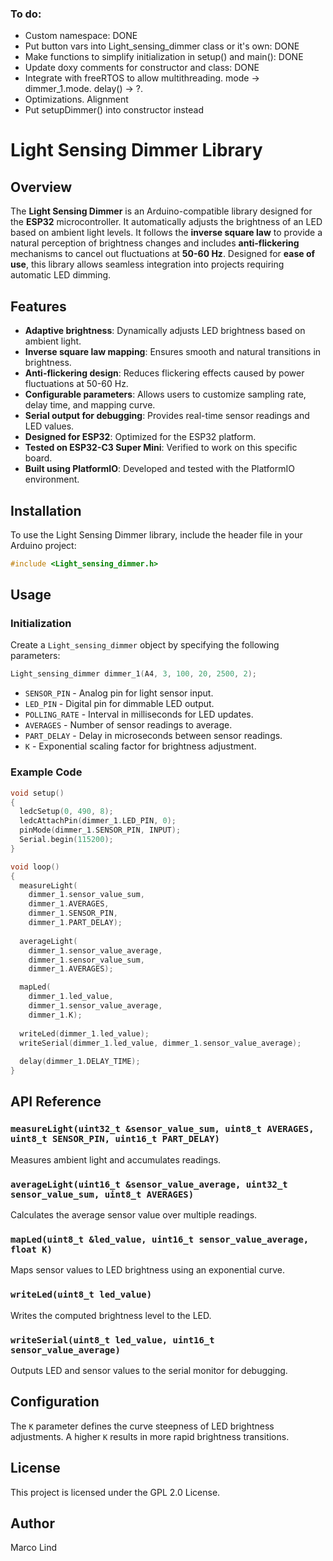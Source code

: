 ### To do:
- Custom namespace: DONE
- Put button vars into Light_sensing_dimmer class or it's own: DONE
- Make functions to simplify initialization in setup() and main(): DONE
- Update doxy comments for constructor and class: DONE
- Integrate with freeRTOS to allow multithreading. mode -> dimmer_1.mode. delay() -> ?.
- Optimizations. Alignment
- Put setupDimmer() into constructor instead

# Light Sensing Dimmer Library

## Overview
The **Light Sensing Dimmer** is an Arduino-compatible library designed for the **ESP32** microcontroller. It automatically adjusts the brightness of an LED based on ambient light levels. It follows the **inverse square law** to provide a natural perception of brightness changes and includes **anti-flickering** mechanisms to cancel out fluctuations at **50-60 Hz**. Designed for **ease of use**, this library allows seamless integration into projects requiring automatic LED dimming.

## Features
- **Adaptive brightness**: Dynamically adjusts LED brightness based on ambient light.
- **Inverse square law mapping**: Ensures smooth and natural transitions in brightness.
- **Anti-flickering design**: Reduces flickering effects caused by power fluctuations at 50-60 Hz.
- **Configurable parameters**: Allows users to customize sampling rate, delay time, and mapping curve.
- **Serial output for debugging**: Provides real-time sensor readings and LED values.
- **Designed for ESP32**: Optimized for the ESP32 platform.
- **Tested on ESP32-C3 Super Mini**: Verified to work on this specific board.
- **Built using PlatformIO**: Developed and tested with the PlatformIO environment.

## Installation
To use the Light Sensing Dimmer library, include the header file in your Arduino project:

```cpp
#include <Light_sensing_dimmer.h>
```

## Usage

### Initialization
Create a `Light_sensing_dimmer` object by specifying the following parameters:

```cpp
Light_sensing_dimmer dimmer_1(A4, 3, 100, 20, 2500, 2);
```

- `SENSOR_PIN` - Analog pin for light sensor input.
- `LED_PIN` - Digital pin for dimmable LED output.
- `POLLING_RATE` - Interval in milliseconds for LED updates.
- `AVERAGES` - Number of sensor readings to average.
- `PART_DELAY` - Delay in microseconds between sensor readings.
- `K` - Exponential scaling factor for brightness adjustment.

### Example Code
```cpp
void setup()
{
  ledcSetup(0, 490, 8);
  ledcAttachPin(dimmer_1.LED_PIN, 0);
  pinMode(dimmer_1.SENSOR_PIN, INPUT);
  Serial.begin(115200);
}

void loop()
{
  measureLight(
    dimmer_1.sensor_value_sum,
    dimmer_1.AVERAGES,
    dimmer_1.SENSOR_PIN,
    dimmer_1.PART_DELAY);
  
  averageLight(
    dimmer_1.sensor_value_average,
    dimmer_1.sensor_value_sum,
    dimmer_1.AVERAGES);

  mapLed(
    dimmer_1.led_value,
    dimmer_1.sensor_value_average,
    dimmer_1.K);
  
  writeLed(dimmer_1.led_value);
  writeSerial(dimmer_1.led_value, dimmer_1.sensor_value_average);
  
  delay(dimmer_1.DELAY_TIME);
}
```

## API Reference

### `measureLight(uint32_t &sensor_value_sum, uint8_t AVERAGES, uint8_t SENSOR_PIN, uint16_t PART_DELAY)`
Measures ambient light and accumulates readings.

### `averageLight(uint16_t &sensor_value_average, uint32_t sensor_value_sum, uint8_t AVERAGES)`
Calculates the average sensor value over multiple readings.

### `mapLed(uint8_t &led_value, uint16_t sensor_value_average, float K)`
Maps sensor values to LED brightness using an exponential curve.

### `writeLed(uint8_t led_value)`
Writes the computed brightness level to the LED.

### `writeSerial(uint8_t led_value, uint16_t sensor_value_average)`
Outputs LED and sensor values to the serial monitor for debugging.

## Configuration
The `K` parameter defines the curve steepness of LED brightness adjustments. A higher `K` results in more rapid brightness transitions.

## License
This project is licensed under the GPL 2.0 License.

## Author
Marco Lind


